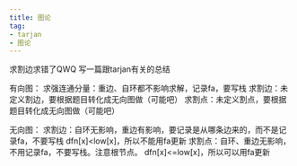 ```yaml
---
title: 图论
tag: 
- tarjan 
- 图论
---
```

求割边求错了QWQ
写一篇跟tarjan有关的总结

有向图：
求强连通分量：重边、自环都不影响求解，记录fa，要写栈
求割边：未定义割边，要根据题目转化成无向图做（可能吧）
求割点：未定义割点，要根据题目转化成无向图做（可能吧）

无向图：
求割边：自环无影响，重边有影响，要记录是从哪条边来的，而不是记录fa，不要写栈
dfn[x]<low[x]，所以不能用fa更新
求割点：自环、重边无影响，不用记录fa，不要写栈。注意根节点。
dfn[x]<=low[x]，所以可以用fa更新
